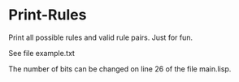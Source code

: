 # Print-Rules
Print all possible rules and valid rule pairs.  Just for fun.

See file example.txt

The number of bits can be changed on line 26 of the file main.lisp.
